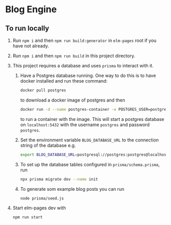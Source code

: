 # Blog Engine

## To run locally

1. Run `npm i` and then `npm run build:generator` in `elm-pages` root if you have not already.
2. Run `npm i` and then `npm run build` in this project directory.
3. This project requires a database and uses `prisma` to interact with it.

   1. Have a Postgres database running. One way to do this is to have docker installed and run these command:
      ```bash
      docker pull postgres
      ```
      to download a docker image of postgres and then
      ```bash
      docker run -d --name postgres-container -e POSTGRES_USER=postgres -e POSTGRES_PASSWORD=postgres -p 5432:5432 postgres
      ```
      to run a container with the image. This will start a postgres database on `localhost:5432` with the username `postgres` and password `postgres`.
   2. Set the environment variable `BLOG_DATABASE_URL` to the connection string of the database e.g.
      ```bash
      export BLOG_DATABASE_URL=postgresql://postgres:postgres@localhost/postgres
      ```
   3. To set up the database tables configured in `prisma/schema.prisma`, run

      ```bash
      npx prisma migrate dev --name init
      ```

   4. To generate som example blog posts you can run
      ```bash
      node prisma/seed.js
      ```

4. Start elm-pages dev with
   ```bash
   npm run start
   ```
